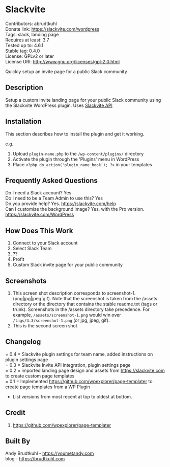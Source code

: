 Slackvite
=============
Contributors: abrudtkuhl  
Donate link: https://slackvite.com/wordpress  
Tags: slack, landing page  
Requires at least: 3.7  
Tested up to: 4.6.1  
Stable tag: 0.4.0  
License: GPLv2 or later  
License URI: http://www.gnu.org/licenses/gpl-2.0.html  

Quickly setup an invite page for a public Slack community  

Description
------

Setup a custom invite landing page for your public Slack community using the Slackvite WordPress plugin. Uses [Slackvite API](https://slackvite.com/?utm_source=github&utm_medium=readme)

Installation
------

This section describes how to install the plugin and get it working.

e.g.

1. Upload `plugin-name.php` to the `/wp-content/plugins/` directory
1. Activate the plugin through the 'Plugins' menu in WordPress
1. Place `<?php do_action('plugin_name_hook'); ?>` in your templates

Frequently Asked Questions
------
Do I need a Slack account? Yes  
Do I need to be a Team Admin to use this? Yes  
Do you provide help? Yes. https://slackvite.com/help  
Can I customize the background image? Yes, with the Pro version. https://slackvite.com/WordPress  

How Does This Work
------
1. Connect to your Slack account
2. Select Slack Team
3. ??
4. Profit
5. Custom Slack invite page for your public community

Screenshots
------

1. This screen shot description corresponds to screenshot-1.(png|jpg|jpeg|gif). Note that the screenshot is taken from
the /assets directory or the directory that contains the stable readme.txt (tags or trunk). Screenshots in the /assets
directory take precedence. For example, `/assets/screenshot-1.png` would win over `/tags/4.3/screenshot-1.png`
(or jpg, jpeg, gif).
2. This is the second screen shot

Changelog
------
= 0.4 = Slackvite plugin settings for team name, added instructions on plugin settings page  
= 0.3 = Slackvite Invite API integration, plugin settings page  
= 0.2 = imported landing page design and assets from https://slackvite.com to create custom page templates  
= 0.1 = Implemented https://github.com/wpexplorer/page-templater to create page templates from a WP Plugin  
* List versions from most recent at top to oldest at bottom.  

Credit
------

1. https://github.com/wpexplorer/page-templater

Built By
------
Andy Brudtkuhl - https://youmetandy.com  
blog - https://brudtkuhl.com

